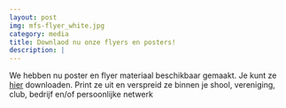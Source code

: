 ```yaml
---
layout: post
img: mfs-flyer_white.jpg
category: media
title: Downlaod nu onze flyers en posters!
description: |
---
```

  We hebben nu poster en flyer materiaal beschikbaar gemaakt. Je kunt ze [hier](https://drive.google.com/drive/u/0/folders/0B5LWC09xwZeRWDlsX3hHMFkzOG8) downloaden. Print ze uit en verspreid ze binnen je shool, vereniging, club, bedrijf en/of persoonlijke netwerk
